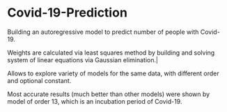 # Covid-19-Prediction

Building an autoregressive model to predict number of people with Covid-19.

Weights are calculated via least squares method by building and solving system of linear equations via Gaussian elimination.|

Allows to explore variety of models for the same data, with different order and optional constant.

Most accurate results (much better than other models) were shown by model of order 13, which is an incubation period of Covid-19.
